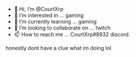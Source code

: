 - 👋 Hi, I’m @CourtXrp
- 👀 I’m interested in ... gaming
- 🌱 I’m currently learning ... gaming
- 💞️ I’m looking to collaborate on ... twitch
- 📫 How to reach me ... CourtXrp#8932 discord.

<!---
CourtXrp/CourtXrp is a ✨ special ✨ repository because its `README.md` (this file) appears on your GitHub profile.
You can click the Preview link to take a look at your changes.
--->

honestly dont have a clue what im doing lol
